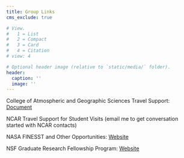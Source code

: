 ```yaml
---
title: Group Links
cms_exclude: true

# View.
#   1 = List
#   2 = Compact
#   3 = Card
#   4 = Citation
# view: 4

# Optional header image (relative to `static/media/` folder).
header:
  caption: ''
  image: ''
---
```


College of Atmospheric and Geographic Sciences Travel Support: <a href="https://www.ou.edu/content/dam/ags/documents/docs/ags-faculty-travel-assistance-program_2024.pdf">Document</a>

NCAR Travel Support for Student Visits (email me to get conversation started with NCAR contacts)

NASA FINESST and Other Opportunities: <a href="https://science.nasa.gov/earth-science/early-career-opportunities/">Website</a>

NSF Graduate Research Fellowship Program: <a href="https://www.nsfgrfp.org/">Website</a>